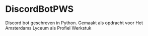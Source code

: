 # DiscordBotPWS
Discord bot geschreven in Python.
Gemaakt als opdracht voor Het Amsterdams Lyceum als Profiel Werkstuk
